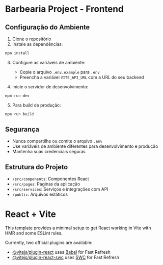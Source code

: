 # Barbearia Project - Frontend

## Configuração do Ambiente

1. Clone o repositório
2. Instale as dependências:
```bash
npm install
```

3. Configure as variáveis de ambiente:
   - Copie o arquivo `.env.example` para `.env`
   - Preencha a variável `VITE_API_URL` com a URL do seu backend

4. Inicie o servidor de desenvolvimento:
```bash
npm run dev
```

5. Para build de produção:
```bash
npm run build
```

## Segurança

- Nunca compartilhe ou comite o arquivo `.env`
- Use variáveis de ambiente diferentes para desenvolvimento e produção
- Mantenha suas credenciais seguras

## Estrutura do Projeto

- `/src/components`: Componentes React
- `/src/pages`: Páginas da aplicação
- `/src/services`: Serviços e integrações com API
- `/public`: Arquivos estáticos

# React + Vite

This template provides a minimal setup to get React working in Vite with HMR and some ESLint rules.

Currently, two official plugins are available:

- [@vitejs/plugin-react](https://github.com/vitejs/vite-plugin-react/blob/main/packages/plugin-react/README.md) uses [Babel](https://babeljs.io/) for Fast Refresh
- [@vitejs/plugin-react-swc](https://github.com/vitejs/vite-plugin-react-swc) uses [SWC](https://swc.rs/) for Fast Refresh
